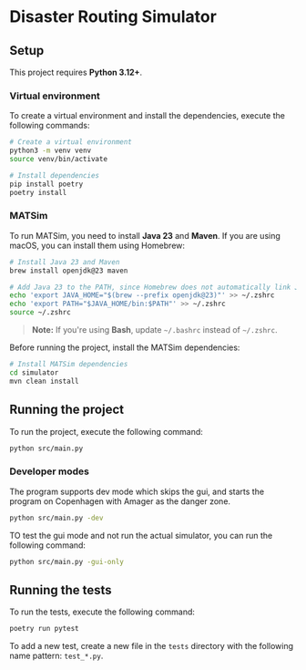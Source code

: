 # Disaster Routing Simulator

## Setup

This project requires **Python 3.12+**.

### Virtual environment

To create a virtual environment and install the dependencies, execute the following commands:

```bash
# Create a virtual environment
python3 -m venv venv
source venv/bin/activate

# Install dependencies
pip install poetry
poetry install
```

### MATSim

To run MATSim, you need to install **Java 23** and **Maven**.
If you are using macOS, you can install them using Homebrew:

```bash
# Install Java 23 and Maven
brew install openjdk@23 maven

# Add Java 23 to the PATH, since Homebrew does not automatically link Java
echo 'export JAVA_HOME="$(brew --prefix openjdk@23)"' >> ~/.zshrc
echo 'export PATH="$JAVA_HOME/bin:$PATH"' >> ~/.zshrc
source ~/.zshrc
```

> **Note:** If you're using **Bash**, update `~/.bashrc` instead of `~/.zshrc`.

Before running the project, install the MATSim dependencies:

```bash
# Install MATSim dependencies
cd simulator
mvn clean install
```

## Running the project

To run the project, execute the following command:

```bash
python src/main.py
```
### Developer modes
The program supports dev mode which skips the gui, and starts the program on Copenhagen with Amager as the danger zone. 
```bash
python src/main.py -dev
```
TO test the gui mode and not run the actual simulator, you can run the following command:
```bash
python src/main.py -gui-only
```

## Running the tests

To run the tests, execute the following command:

```bash
poetry run pytest
```

To add a new test, create a new file in the `tests` directory with the following name pattern: `test_*.py`.
